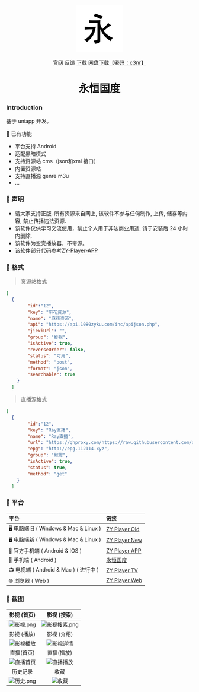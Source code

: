 <p align="center">
<img width="128" src="https://raw.githubusercontent.com/qallen028/ZyPlayer/main/logo.png" >
</p>
<p align="center">
<a href="http://zyplayer.fun/" target="_blank">官网</a>
<a href="https://github.com/qallen028/ZyPlayer/issues" target="_blank">反馈</a>
<a href="https://github.com/qallen028/ZyPlayer/releases" target="_blank">下载</a>
<a href="https://wwza.lanzouo.com/b04duy3xi" target="_blank">网盘下载【密码：c3nr】</a>
</p>

<h1 align="center">永恒国度</h1>

### Introduction

基于 uniapp 开发。

🎨 已有功能

- 平台支持 Android
- 适配黑暗模式
- 支持资源站 cms（json和xml 接口）
- 内置资源站
- 支持直播源 genre m3u 
- ...

### 🌴 声明

- 请大家支持正版. 所有资源来自网上, 该软件不参与任何制作, 上传, 储存等内容, 禁止传播违法资源.
- 该软件仅供学习交流使用，禁止个人用于非法商业用途, 请于安装后 24 小时内删除.
- 该软件为空壳播放器，不带源。
- 该软件部分代码参考[ZY-Player-APP](https://github.com/cuiocean/ZY-Player-APP)

### 🧤 格式

> 资源站格式
```json
[
  {
        "id":"12",
        "key": "麻花资源",
        "name": "麻花资源",
        "api": "https://api.1080zyku.com/inc/apijson.php",
        "jiexiUrl": "",
        "group": "影视",
        "isActive": true,
        "reverseOrder": false,
        "status": "可用",
        "method": "post",
        "format": "json",
        "searchable": true
    }
  ]
```
> 直播源格式
```json
[
  {
        "id":"12",
        "key": "Ray直播",
        "name": "Ray直播",
        "url": "https://ghproxy.com/https://raw.githubusercontent.com/dxawi/0/main/tvlive.txt",
        "epg": "http://epg.112114.xyz",
        "group": "默認",
        "isActive": true,
        "status": true,
        "method": "get"
    }
  ]
```

### 🎠 平台

| 平台                                   | 链接                                                        |
| :------------------------------------- | :---------------------------------------------------------- |
| 🖥️ 电脑端旧 ( Windows & Mac & Linux )  | [ZY Player Old](https://github.com/Hunlongyu/ZY-Player)     |
| 🖥️ 电脑端新 ( Windows & Mac & Linux )  | [ZY Player New](https://github.com/Hiram-Wong/ZyPlayer)     |
| 📱 官方手机端 ( Android & IOS )            | [ZY Player APP](https://github.com/Hunlongyu/ZY-Player-APP) |
| 📱 手机端 ( Android )            | [永恒国度](https://github.com/qallen028/ZyPlayer) |
| 📺 电视端 ( Android & Mac ) ( 进行中 ) | [ZY Player TV](https://github.com/cuiocean/ZY-Player-TV)    |
| 🌐 浏览器 ( Web )                      | [ZY Player Web](https://github.com/Hunlongyu/ZY-Player-Web) |

### 🎨 截图

|                           影视 (首页)                           |                             影视 (搜索)                             |
| :-------------------------------------------------------------: | :-----------------------------------------------------------------: |
| ![影视.png](https://ghproxy.com/https://raw.githubusercontent.com/qallen028/ZyPlayer/main/Screenshot_20230505-163836.png) | ![影视搜素.png](https://ghproxy.com/https://raw.githubusercontent.com/qallen028/ZyPlayer/main/Screenshot_20230505-163909.png) |
|                           影视 (播放)                           |                             影视 (介绍)                             |
| ![影视播放](https://ghproxy.com/https://raw.githubusercontent.com/qallen028/ZyPlayer/main/Screenshot_20230505-163855.png) |   ![影视详情](https://ghproxy.com/https://raw.githubusercontent.com/qallen028/ZyPlayer/main/Screenshot_20230505-163843.png)   |
|                          直播(首页)                           |                                直播(播放)                            |
|  ![直播首页](https://ghproxy.com/https://raw.githubusercontent.com/qallen028/ZyPlayer/main/Screenshot_20230517-112725.png) |  ![直播播放](https://ghproxy.com/https://raw.githubusercontent.com/qallen028/ZyPlayer/main/Screenshot_20230517-112957.png)   |
|                            历史记录                             |                                收藏                                 |
| ![历史.png](https://ghproxy.com/https://raw.githubusercontent.com/qallen028/ZyPlayer/main/Screenshot_20230505-163953.png) |     ![收藏](https://ghproxy.com/https://raw.githubusercontent.com/qallen028/ZyPlayer/main/Screenshot_20230505-164000.png)     |
